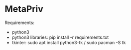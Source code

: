 # MetaPriv
Requirements:
- python3
- python3 libraries: pip install -r requirements.txt
- tkinter: sudo apt install python3-tk / sudo pacman -S tk
